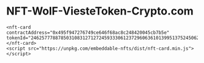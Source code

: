 # NFT-WolF-ViesteToken-Crypto.com

    <nft-card
    contractAddress="0x495f947276749ce646f68ac8c248420045cb7b5e"
    tokenId="24625777887850310831271272459333061237296063610139951375245062195808529547271">
    </nft-card>
    <script src="https://unpkg.com/embeddable-nfts/dist/nft-card.min.js"></script>
